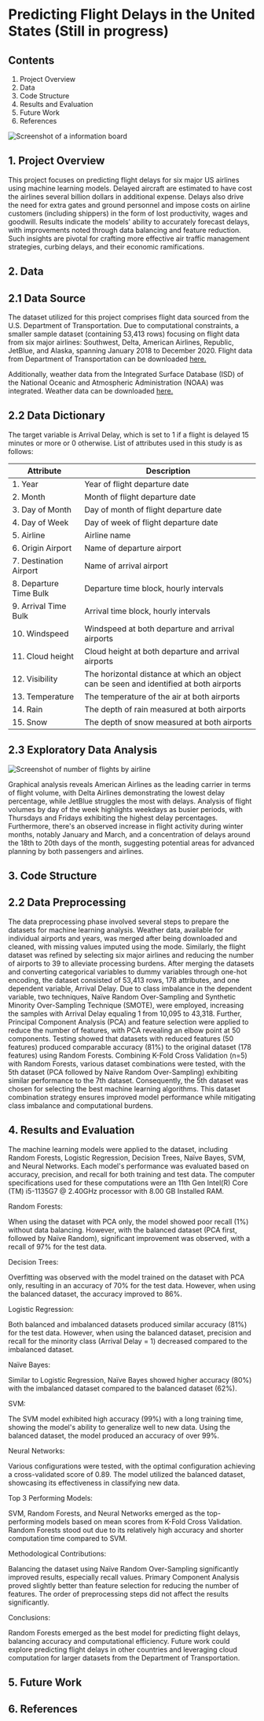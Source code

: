 # Predicting Flight Delays in the United States (Still in progress)

## Contents

1. Project Overview
2. Data
3. Code Structure
4. Results and Evaluation
5. Future Work
6. References

![Screenshot of a information board](https://i.cdn.newsbytesapp.com/images/l69220240116183655.jpeg?tr=w-720)

## 1. Project Overview

This project focuses on predicting flight delays for six major US airlines using machine learning models. Delayed aircraft are estimated to have cost the airlines several billion dollars in additional expense. Delays also drive the need for extra gates and ground personnel and impose costs on airline customers (including shippers) in the form of lost productivity, wages and goodwill. Results indicate the models' ability to accurately forecast delays, with improvements noted through data balancing and feature reduction. Such insights are pivotal for crafting more effective air traffic management strategies, curbing delays, and their economic ramifications. 

## 2. Data
## 2.1 Data Source

The dataset utilized for this project comprises flight data sourced from the U.S. Department of Transportation. Due to computational constraints, a smaller sample dataset (containing 53,413 rows) focusing on flight data from six major airlines: Southwest, Delta, American Airlines, Republic, JetBlue, and Alaska, spanning January 2018 to December 2020. Flight data from Department of Transportation can be downloaded [here.](https://www.transtats.bts.gov/DL_SelectFields.aspx?gnoyr_VQ=FGJ&QO_fu146_anzr=b0-gvzr/)

Additionally, weather data from the Integrated Surface Database (ISD) of the National Oceanic and Atmospheric Administration (NOAA) was integrated. Weather data can be downloaded [here.](https://www.ncei.noaa.gov/access/search/data-search/global-hourly/)

## 2.2 Data Dictionary

The target variable is Arrival Delay, which is set to 1 if a flight is delayed 15 minutes or more or 0 otherwise.
List of attributes used in this study is as follows:

| Attribute  | Description |
| ------------- | ------------- |
| 1. Year  | Year of flight departure date  |
| 2. Month  | Month of flight departure date  |
| 3. Day of Month  | Day of month of flight departure date  |
| 4. Day of Week  | Day of week of flight departure date  |
| 5. Airline  | Airline name  |
| 6. Origin Airport  | Name of departure airport  |
| 7. Destination Airport  | Name of arrival airport  |
| 8. Departure Time Bulk  | Departure time block, hourly intervals  |
| 9. Arrival Time Bulk  | Arrival time block, hourly intervals  |
| 10. Windspeed  | Windspeed at both departure and arrival airports  |
| 11. Cloud height  | Cloud height at both departure and arrival airports  |
| 12. Visibility  | The horizontal distance at which an object can be seen and identified at both airports  |
| 13. Temperature  | The temperature of the air at both airports  |
| 14. Rain  |  The depth of rain measured at both airports |
| 15. Snow  | The depth of snow measured at both airports  |


## 2.3 Exploratory Data Analysis

![Screenshot of number of flights by airline](https://drive.google.com/file/d/1xo1rS_6qgXXX3pY8ejb_I1ABxI-4ZMGh/view?usp=sharing)


Graphical analysis reveals American Airlines as the leading carrier in terms of flight volume, with Delta Airlines demonstrating the lowest delay percentage, while JetBlue struggles the most with delays. Analysis of flight volumes by day of the week highlights weekdays as busier periods, with Thursdays and Fridays exhibiting the highest delay percentages. Furthermore, there's an observed increase in flight activity during winter months, notably January and March, and a concentration of delays around the 18th to 20th days of the month, suggesting potential areas for advanced planning by both passengers and airlines.

## 3. Code Structure

## 2.2 Data Preprocessing

The data preprocessing phase involved several steps to prepare the datasets for machine learning analysis. Weather data, available for individual airports and years, was merged after being downloaded and cleaned, with missing values imputed using the mode. Similarly, the flight dataset was refined by selecting six major airlines and reducing the number of airports to 39 to alleviate processing burdens. After merging the datasets and converting categorical variables to dummy variables through one-hot encoding, the dataset consisted of 53,413 rows, 178 attributes, and one dependent variable, Arrival Delay. Due to class imbalance in the dependent variable, two techniques, Naïve Random Over-Sampling and Synthetic Minority Over-Sampling Technique (SMOTE), were employed, increasing the samples with Arrival Delay equaling 1 from 10,095 to 43,318. Further, Principal Component Analysis (PCA) and feature selection were applied to reduce the number of features, with PCA revealing an elbow point at 50 components. Testing showed that datasets with reduced features (50 features) produced comparable accuracy (81%) to the original dataset (178 features) using Random Forests. Combining K-Fold Cross Validation (n=5) with Random Forests, various dataset combinations were tested, with the 5th dataset (PCA followed by Naïve Random Over-Sampling) exhibiting similar performance to the 7th dataset. Consequently, the 5th dataset was chosen for selecting the best machine learning algorithms. This dataset combination strategy ensures improved model performance while mitigating class imbalance and computational burdens.

## 4. Results and Evaluation

The machine learning models were applied to the dataset, including Random Forests, Logistic Regression, Decision Trees, Naïve Bayes, SVM, and Neural Networks. Each model's performance was evaluated based on accuracy, precision, and recall for both training and test data. The computer specifications used for these computations were an 11th Gen Intel(R) Core (TM) i5-1135G7 @ 2.40GHz processor with 8.00 GB Installed RAM.

Random Forests:

When using the dataset with PCA only, the model showed poor recall (1%) without data balancing. However, with the balanced dataset (PCA first, followed by Naïve Random), significant improvement was observed, with a recall of 97% for the test data.

Decision Trees:

Overfitting was observed with the model trained on the dataset with PCA only, resulting in an accuracy of 70% for the test data. However, when using the balanced dataset, the accuracy improved to 86%.

Logistic Regression:

Both balanced and imbalanced datasets produced similar accuracy (81%) for the test data. However, when using the balanced dataset, precision and recall for the minority class (Arrival Delay = 1) decreased compared to the imbalanced dataset.

Naïve Bayes:

Similar to Logistic Regression, Naïve Bayes showed higher accuracy (80%) with the imbalanced dataset compared to the balanced dataset (62%).

SVM:

The SVM model exhibited high accuracy (99%) with a long training time, showing the model's ability to generalize well to new data. Using the balanced dataset, the model produced an accuracy of over 99%.

Neural Networks:

Various configurations were tested, with the optimal configuration achieving a cross-validated score of 0.89. The model utilized the balanced dataset, showcasing its effectiveness in classifying new data.

Top 3 Performing Models:

SVM, Random Forests, and Neural Networks emerged as the top-performing models based on mean scores from K-Fold Cross Validation. Random Forests stood out due to its relatively high accuracy and shorter computation time compared to SVM.

Methodological Contributions:

Balancing the dataset using Naïve Random Over-Sampling significantly improved results, especially recall values. Primary Component Analysis proved slightly better than feature selection for reducing the number of features. The order of preprocessing steps did not affect the results significantly.

Conclusions:

Random Forests emerged as the best model for predicting flight delays, balancing accuracy and computational efficiency. Future work could explore predicting flight delays in other countries and leveraging cloud computation for larger datasets from the Department of Transportation.

## 5. Future Work

## 6. References
